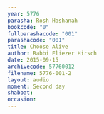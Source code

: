 ```yaml
---
year: 5776
parasha: Rosh Hashanah
bookcode: "0"
fullparashacode: "001"
parashacode: "001"
title: Choose Alive
author: Rabbi Eliezer Hirsch
date: 2015-09-15
archivecode: 57760012
filename: 5776-001-2
layout: audio
moment: Second day
shabbat: 
occasion: 
---
```

